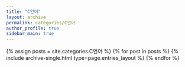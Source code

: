 ```yaml
---
title: "C언어"
layout: archive
permalink: categories/C언어
author_profile: true
sidebar_main: true
---
```



{% assign posts = site.categories.C언어 %}
{% for post in posts %} {% include archive-single.html type=page.entries_layout %} {% endfor %}
